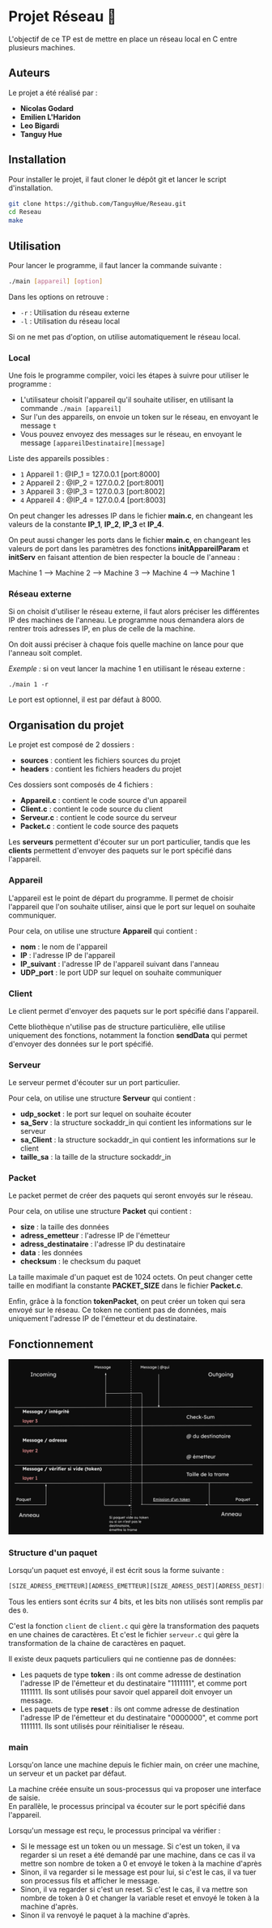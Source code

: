 # Projet Réseau 📶

L'objectif de ce TP est de mettre en place un réseau local en C entre plusieurs machines. 

## Auteurs

Le projet a été réalisé par :
* **Nicolas Godard**
* **Emilien L'Haridon**
* **Leo Bigardi**
* **Tanguy Hue**

## Installation

Pour installer le projet, il faut cloner le dépôt git et lancer le script d'installation.

```bash
git clone https://github.com/TanguyHue/Reseau.git
cd Reseau
make
```

## Utilisation

Pour lancer le programme, il faut lancer la commande suivante :

```bash
./main [appareil] [option]
```
Dans les options on retrouve : 
* `-r` : Utilisation du réseau externe
* `-l` : Utilisation du réseau local

Si on ne met pas d'option, on utilise automatiquement le réseau local. 

### Local

Une fois le programme compiler, voici les étapes à suivre pour utiliser le programme :
* L'utilisateur choisit l'appareil qu'il souhaite utiliser, en utilisant la commande `./main [appareil]`
* Sur l'un des appareils, on envoie un token sur le réseau, en envoyant le message `t`
* Vous pouvez envoyez des messages sur le réseau, en envoyant le message `[appareilDestinataire][message]`

Liste des appareils possibles :
* `1` Appareil 1 : @IP_1 = 127.0.0.1 [port:8000]
* `2` Appareil 2 : @IP_2 = 127.0.0.2 [port:8001]
* `3` Appareil 3 : @IP_3 = 127.0.0.3 [port:8002]
* `4` Appareil 4 : @IP_4 = 127.0.0.4 [port:8003]

On peut changer les adresses IP dans le fichier **main.c**, en changeant les valeurs de la constante **IP_1**, **IP_2**, **IP_3** et **IP_4**.  

On peut aussi changer les ports dans le fichier **main.c**, en changeant les valeurs de port dans les paramètres des fonctions **initAppareilParam** et **initServ** en faisant attention de bien respecter la boucle de l'anneau : 

Machine 1 --> Machine 2 --> Machine 3 --> Machine 4 --> Machine 1


### Réseau externe

Si on choisit d'utiliser le réseau externe, il faut alors préciser les différentes IP des machines de l'anneau. 
Le programme nous demandera alors de rentrer trois adresses IP, en plus de celle de la machine.

On doit aussi préciser à chaque fois quelle machine on lance pour que l'anneau soit complet.

*Exemple :* si on veut lancer la machine 1 en utiilisant le réseau externe : 
```
./main 1 -r
```


Le port est optionnel, il est par défaut à 8000.  


## Organisation du projet

Le projet est composé de 2 dossiers :
* **sources** : contient les fichiers sources du projet
* **headers** : contient les fichiers headers du projet

Ces dossiers sont composés de 4 fichiers : 
* **Appareil.c** : contient le code source d'un appareil
* **Client.c** : contient le code source du client
* **Serveur.c** : contient le code source du serveur
* **Packet.c** : contient le code source des paquets

Les **serveurs** permettent d'écouter sur un port particulier, tandis que les **clients** permettent d'envoyer des paquets sur le port spécifié dans l'appareil.

### Appareil

L'appareil est le point de départ du programme. Il permet de choisir l'appareil que l'on souhaite utiliser, ainsi que le port sur lequel on souhaite communiquer.

Pour cela, on utilise une structure **Appareil** qui contient :
* **nom** : le nom de l'appareil
* **IP** : l'adresse IP de l'appareil
* **IP_suivant** : l'adresse IP de l'appareil suivant dans l'anneau
* **UDP_port** : le port UDP sur lequel on souhaite communiquer

### Client

Le client permet d'envoyer des paquets sur le port spécifié dans l'appareil.

Cette bliothèque n'utilise pas de structure particulière, elle utilise uniquement des fonctions, notamment la fonction **sendData** qui permet d'envoyer des données sur le port spécifié.

### Serveur

Le serveur permet d'écouter sur un port particulier.

Pour cela, on utilise une structure **Serveur** qui contient :
* **udp_socket** : le port sur lequel on souhaite écouter
* **sa_Serv** : la structure sockaddr_in qui contient les informations sur le serveur
* **sa_Client** : la structure sockaddr_in qui contient les informations sur le client
* **taille_sa** : la taille de la structure sockaddr_in

### Packet

Le packet permet de créer des paquets qui seront envoyés sur le réseau.

Pour cela, on utilise une structure **Packet** qui contient :
* **size** : la taille des données
* **adress_emetteur** : l'adresse IP de l'émetteur
* **adress_destinataire** : l'adresse IP du destinataire
* **data** : les données
* **checksum** : le checksum du paquet

La taille maximale d'un paquet est de 1024 octets. On peut changer cette taille en modifiant la constante **PACKET_SIZE** dans le fichier **Packet.c**.

Enfin, grâce à la fonction **tokenPacket**, on peut créer un token qui sera envoyé sur le réseau. Ce token ne contient pas de données, mais uniquement l'adresse IP de l'émetteur et du destinataire.

## Fonctionnement

![fonctionnement du programme](img/fonctionnement.png)

### Structure d'un paquet

Lorsqu'un paquet est envoyé, il est écrit sous la forme suivante :

```bash
[SIZE_ADRESS_EMETTEUR][ADRESS_EMETTEUR][SIZE_ADRESS_DEST][ADRESS_DEST][SIZE_DATA][DATA][CHECKSUM]
```

Tous les entiers sont écrits sur 4 bits, et les bits non utilisés sont remplis par des `0`.

C'est la fonction `client` de `client.c` qui gère la transformation des paquets en une chaines de caractères. Et c'est le fichier `serveur.c` qui gère la transformation de la chaine de caractères en paquet.


Il existe deux paquets particuliers qui ne contienne pas de données:
* Les paquets de type **token** : ils ont comme adresse de destination l'adresse IP de l'émetteur  et du destinataire "1111111", et comme port 1111111. Ils sont utilisés pour savoir quel appareil doit envoyer un message.
* Les paquets de type **reset** : ils ont comme adresse de destination l'adresse IP de l'émetteur  et du destinataire "0000000", et comme port 1111111. Ils sont utilisés pour réinitialiser le réseau.

### main

Lorsqu'on lance une machine depuis le fichier main, on créer une machine, un serveur et un packet par défaut.  

La machine créée ensuite un sous-processus qui va proposer une interface de saisie.  
En parallèle, le processus principal va écouter sur le port spécifié dans l'appareil.  

Lorsqu'un message est reçu, le processus principal va vérifier : 
* Si le message est un token ou un message. Si c'est un token, il va regarder si un reset a été demandé par une machine, dans ce cas il va mettre son nombre de token a 0 et envoyé le token à la machine d'après
* Sinon, il va regarder si le message est pour lui, si c'est le cas, il va tuer son processus fils et afficher le message. 
* Sinon, il va regarder si c'est un reset. Si c'est le cas, il va mettre son nombre de token à 0 et changer la variable reset et envoyé le token à la machine d'après.
* Sinon il va renvoyé le paquet à la machine d'après.
